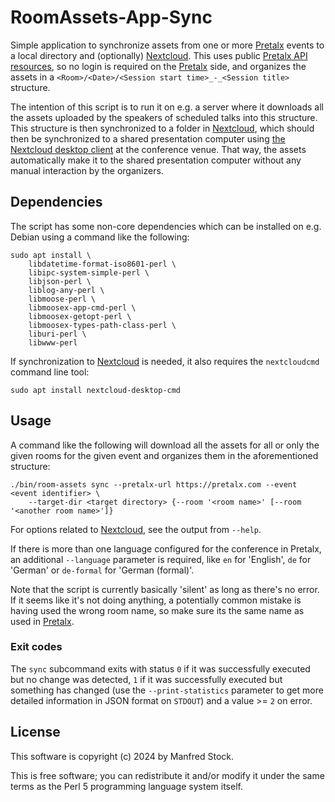 # RoomAssets-App-Sync

Simple application to synchronize assets from one or more [Pretalx][pretalx]
events to a local directory and (optionally) [Nextcloud][nextcloud]. This uses
public [Pretalx API resources][pretalx-api], so no login is required on the
[Pretalx][pretalx] side, and organizes the assets in a `<Room>/<Date>/<Session
start time>_-_<Session title>` structure.

The intention of this script is to run it on e.g. a server where it downloads
all the assets uploaded by the speakers of scheduled talks into this structure.
This structure is then synchronized to a folder in [Nextcloud][nextcloud],
which should then be synchronized to a shared presentation computer using [the
Nextcloud desktop client][nextcloud-client] at the conference venue. That way,
the assets automatically make it to the shared presentation computer without
any manual interaction by the organizers.


## Dependencies

The script has some non-core dependencies which can be installed on e.g. Debian
using a command like the following:

```shell
sudo apt install \
    libdatetime-format-iso8601-perl \
    libipc-system-simple-perl \
    libjson-perl \
    liblog-any-perl \
    libmoose-perl \
    libmoosex-app-cmd-perl \
    libmoosex-getopt-perl \
    libmoosex-types-path-class-perl \
    liburi-perl \
    libwww-perl
```

If synchronization to [Nextcloud][nextcloud] is needed, it also requires the
`nextcloudcmd` command line tool:

```shell
sudo apt install nextcloud-desktop-cmd
```

## Usage

A command like the following will download all the assets for all or only the
given rooms for the given event and organizes them in the aforementioned
structure:

```shell
./bin/room-assets sync --pretalx-url https://pretalx.com --event <event identifier> \
    --target-dir <target directory> {--room '<room name>' [--room '<another room name>']}
```

For options related to [Nextcloud][nextcloud], see the output from `--help`.

If there is more than one language configured for the conference in Pretalx, an
additional `--language` parameter is required, like `en` for 'English', `de`
for 'German' or `de-formal` for 'German (formal)'.

Note that the script is currently basically 'silent' as long as there's no
error. If it seems like it's not doing anything, a potentially common mistake
is having used the wrong room name, so make sure its the same name as used in
[Pretalx][pretalx].


### Exit codes

The `sync` subcommand exits with status `0` if it was successfully executed but
no change was detected, `1` if it was successfully executed but something has
changed (use the `--print-statistics` parameter to get more detailed
information in JSON format on `STDOUT`) and a value >= `2` on error.


## License

This software is copyright (c) 2024 by Manfred Stock.

This is free software; you can redistribute it and/or modify it under
the same terms as the Perl 5 programming language system itself.

[pretalx]: https://pretalx.com/
[pretalx-api]: https://docs.pretalx.org/api/fundamentals.html
[nextcloud]: https://nextcloud.com/
[nextcloud-client]: https://nextcloud.com/install/
